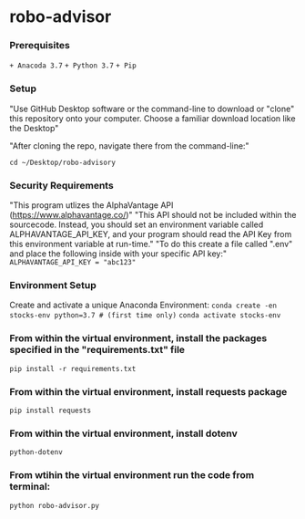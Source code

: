 # robo-advisor

### Prerequisites
`+ Anacoda 3.7`
`+ Python 3.7`
`+ Pip`

### Setup
"Use GitHub Desktop software or the command-line to download or "clone" this repository onto your computer. Choose a familiar download location like the Desktop" 


"After cloning the repo, navigate there from the command-line:"

` cd ~/Desktop/robo-advisory `

### Security Requirements
"This program utlizes the AlphaVantage API (https://www.alphavantage.co/)"
"This API should not be included within the sourcecode. Instead, you should set an environment variable called ALPHAVANTAGE_API_KEY, and your program should read the API Key from this environment variable at run-time."
"To do this create a file called ".env" and place the following inside with your specific API key:"
` ALPHAVANTAGE_API_KEY = "abc123" `


### Environment Setup
Create and activate a unique Anaconda Environment:
`conda create -en stocks-env python=3.7 # (first time only)`
`conda activate stocks-env`


### From within the virtual environment, install the packages specified in the "requirements.txt" file
`pip install -r requirements.txt`

### From within the virtual environment, install requests package
`pip install requests`

### From within the virtual environment, install dotenv
`python-dotenv`

### From wtihin the virtual environment run the code from terminal:
`python robo-advisor.py`



